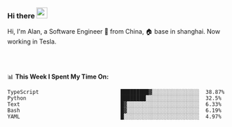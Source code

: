 ### Hi there <img src="https://media.giphy.com/media/hvRJCLFzcasrR4ia7z/giphy.gif" width="25px">

<!-- ![visitors](https://visitor-badge.glitch.me/badge?page_id=dislfyer.dislfyer) -->

Hi, I'm Alan, a Software Engineer 🚀 from China, 🏠 base in shanghai. Now working in Tesla.

<br/>
<br/>

📊 **This Week I Spent My Time On:**


<!--START_SECTION:waka-->

```text
TypeScript                          █████████▓░░░░░░░░░░░░░░░  38.87%
Python                              ████████░░░░░░░░░░░░░░░░░  32.5%
Text                                █▓░░░░░░░░░░░░░░░░░░░░░░░  6.33%
Bash                                █▓░░░░░░░░░░░░░░░░░░░░░░░  6.19%
YAML                                █░░░░░░░░░░░░░░░░░░░░░░░░  4.97%
```

<!--END_SECTION:waka-->

<!--
**About Me:**
 -->
